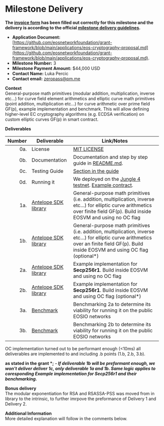 # Milestone Delivery

**The [invoice form](https://forms.gle/wLuAzXKa9qYrZQob9) has been filled out correctly for this milestone and the delivery is according to the official [milestone delivery guidelines](https://github.com/eosnetworkfoundation/grant-framework/blob/master/docs/milestone-deliverables-guidelines.md).**  

* **Application Document:**   
[https://github.com/eosnetworkfoundation/grant-framework/blob/main/applications/eos-cryptography-proposal.md](https://github.com/eosnetworkfoundation/grant-framework/blob/main/applications/eos-cryptography-proposal.md).
* **Milestone Number:** 3
* **Milestone Payment Amount:** $44,000 USD
* **Contact Name:** Luka Percic
* **Contact email:** zeropass@pm.me

**Context**  
General-purpose math primitives (modular addition, multiplication, inverse etc…) for curve field element arithmetics and elliptic curve math primitives (point addition, multiplication etc...) for curve arithmetic over prime field GF(p), example implementation and benchmark.
This will allow defining higher-level EC cryptography algorithms (e.g. ECDSA verification) on custom elliptic curves GF(p) in smart contract.

**Deliverables**

| Number | Deliverable | Link/Notes |
| -----: | ----------- | ------------- |
| 0a. | License | [MIT LICENSE](https://github.com/ZeroPass/antelope.ck/tree/688e6c97a2dd8d70784fec8f0f3cd3bef08b40ca/LICENSE) | 
| 0b. | Documentation | Documentation and step by step guide in [README.md](https://github.com/ZeroPass/antelope.ck/tree/688e6c97a2dd8d70784fec8f0f3cd3bef08b40ca/README.md).| 
| 0c. | Testing Guide | [Section in the guide](https://github.com/ZeroPass/antelope.ck/tree/688e6c97a2dd8d70784fec8f0f3cd3bef08b40ca/README.md#algorithm-testing) |
| 0d. | Running it | We deployed on the [Jungle 4 testnet](https://jungle4.eosq.eosnation.io/tx/7ed2829fdb40463d03f0639ba7b18d8fa39b2d2e2b50a3d1a004f024901f13fc). [Example contract](https://jungle4.eosq.eosnation.io/account/helloeosiock). |
| 1a. | [Antelope SDK library](https://github.com/ZeroPass/antelope.ck/tree/688e6c97a2dd8d70784fec8f0f3cd3bef08b40ca) | General-purpose math primitives (i.e. addition, multiplication, inverse etc…) for elliptic curve arithmetics over finite field GF(p). Build inside EOSVM and using no OC flag |
| 1b. | [Antelope SDK library](https://github.com/ZeroPass/antelope.ck/tree/688e6c97a2dd8d70784fec8f0f3cd3bef08b40ca) | General-purpose math primitives (i.e. addition, multiplication, inverse etc…)  for elliptic curve arithmetics over an finite field GF(p). Build inside EOSVM and using OC flag (optional*)|
| 2a. | [Antelope SDK library](https://github.com/ZeroPass/antelope.ck/tree/688e6c97a2dd8d70784fec8f0f3cd3bef08b40ca) |  Example implementation for **Secp256r1**. Build inside EOSVM and using no OC flag|
| 2b. | [Antelope SDK library](https://github.com/ZeroPass/antelope.ck/tree/688e6c97a2dd8d70784fec8f0f3cd3bef08b40ca) |  Example implementation for **Secp256r1**. Build inside EOSVM and using OC flag (optional*)|
| 3a. | [Benchmark](https://jungle4.eosq.eosnation.io/tx/7ed2829fdb40463d03f0639ba7b18d8fa39b2d2e2b50a3d1a004f024901f13fc) | Benchmarking 2a to determine its viability for running it on the public EOSIO networks  |
| 3b. | [Benchmark](https://github.com/ZeroPass/antelope.ck/tree/688e6c97a2dd8d70784fec8f0f3cd3bef08b40ca) | Benchmarking 2b to determine its viability for running it on the public EOSIO networks  |

 OC implementation turned out to be performant enough (<10ms) all deliverables are implemented to and including .b points (1.b, 2.b, 3.b).

**as stated in the grant \*;** 
***- If deliverable 1b will be preformant enough, we won't deliver deliver 1c, only deliverable 1a and 1b. Same logic applies to coresponding Example implementation for **Secp256r1** and their benchmarking.***

**Bonus delivery**  
The modular exponentiation for RSA and RSASSA-PSS was moved from in library to the intrinsic, to further imrpove the preformance of Delivery 1 and Delivery 2.

**Additional Information**  
More detailed explanation will follow in the comments below.
